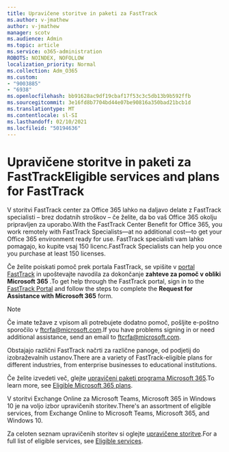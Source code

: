 ```yaml
---
title: Upravičene storitve in paketi za FastTrack
ms.author: v-jmathew
author: v-jmathew
manager: scotv
ms.audience: Admin
ms.topic: article
ms.service: o365-administration
ROBOTS: NOINDEX, NOFOLLOW
localization_priority: Normal
ms.collection: Adm_O365
ms.custom:
- "9003885"
- "6938"
ms.openlocfilehash: bb91628ac9df19cbaf17f53c3c5db13b9b592ffb
ms.sourcegitcommit: 3e16fd8b7704bd44e07be90816a350bad21bcb1d
ms.translationtype: MT
ms.contentlocale: sl-SI
ms.lasthandoff: 02/10/2021
ms.locfileid: "50194636"
---
```

# <a name="eligible-services-and-plans-for-fasttrack"></a><span data-ttu-id="1961f-102">Upravičene storitve in paketi za FastTrack</span><span class="sxs-lookup"><span data-stu-id="1961f-102">Eligible services and plans for FastTrack</span></span>

<span data-ttu-id="1961f-103">V storitvi FastTrack center za Office 365 lahko na daljavo delate z FastTrack specialisti – brez dodatnih stroškov – če želite, da bo vaš Office 365 okolju pripravljen za uporabo.</span><span class="sxs-lookup"><span data-stu-id="1961f-103">With the FastTrack Center Benefit for Office 365, you work remotely with FastTrack Specialists—at no additional cost—to get your Office 365 environment ready for use.</span></span> <span data-ttu-id="1961f-104">FastTrack specialisti vam lahko pomagajo, ko kupite vsaj 150 licenc.</span><span class="sxs-lookup"><span data-stu-id="1961f-104">FastTrack Specialists can help you once you purchase at least 150 licenses.</span></span>

<span data-ttu-id="1961f-105">Če želite poiskati pomoč prek portala FastTrack, se vpišite v [portal FastTrack](https://go.microsoft.com/fwlink/?linkid=2125443) in upoštevajte navodila za dokončanje **zahteve za pomoč v obliki Microsoft 365** .</span><span class="sxs-lookup"><span data-stu-id="1961f-105">To get help through the FastTrack portal, sign in to the [FastTrack Portal](https://go.microsoft.com/fwlink/?linkid=2125443) and follow the steps to complete the **Request for Assistance with Microsoft 365** form.</span></span>

> [!NOTE]
> <span data-ttu-id="1961f-106">Če imate težave z vpisom ali potrebujete dodatno pomoč, pošljite e-poštno sporočilo v [ftcrfa@microsoft.com](mailto:ftcrfa@microsoft.com).</span><span class="sxs-lookup"><span data-stu-id="1961f-106">If you have problems signing in or need additional assistance, send an email to [ftcrfa@microsoft.com](mailto:ftcrfa@microsoft.com).</span></span>

<span data-ttu-id="1961f-107">Obstajajo različni FastTrack načrti za različne panoge, od podjetij do izobraževalnih ustanov.</span><span class="sxs-lookup"><span data-stu-id="1961f-107">There are a variety of FastTrack-eligible plans for different industries, from enterprise businesses to educational institutions.</span></span>

<span data-ttu-id="1961f-108">Če želite izvedeti več, glejte [upravičeni paketi programa Microsoft 365](https://go.microsoft.com/fwlink/?linkid=2125459).</span><span class="sxs-lookup"><span data-stu-id="1961f-108">To learn more, see [Eligible Microsoft 365 plans](https://go.microsoft.com/fwlink/?linkid=2125459).</span></span>

<span data-ttu-id="1961f-109">V storitvi Exchange Online za Microsoft Teams, Microsoft 365 in Windows 10 je na voljo izbor upravičenih storitev.</span><span class="sxs-lookup"><span data-stu-id="1961f-109">There's an assortment of eligible services, from Exchange Online to Microsoft Teams, Microsoft 365, and Windows 10.</span></span>

<span data-ttu-id="1961f-110">Za celoten seznam upravičenih storitev si oglejte [upravičene storitve](https://go.microsoft.com/fwlink/?linkid=2125636).</span><span class="sxs-lookup"><span data-stu-id="1961f-110">For a full list of eligible services, see [Eligible services](https://go.microsoft.com/fwlink/?linkid=2125636).</span></span>
